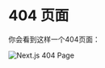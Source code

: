 # 404 页面

你会看到这样一个404页面：

<img src="https://cloud.githubusercontent.com/assets/50838/24114002/ac4786f2-0dc4-11e7-8d84-b6f33c8f9aae.png" alt="Next.js 404 Page">